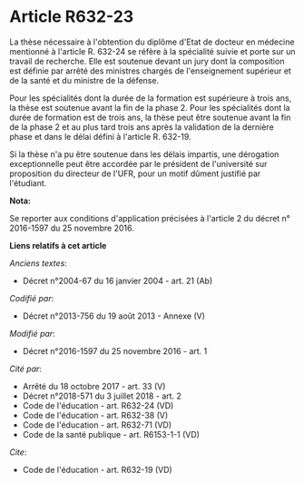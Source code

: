 # Article R632-23

La thèse nécessaire à l'obtention du diplôme d'Etat de docteur en médecine mentionné à l'article R. 632-24 se réfère à la
spécialité suivie et porte sur un travail de recherche. Elle est soutenue devant un jury dont la composition est définie par
arrêté des ministres chargés de l'enseignement supérieur et de la santé et du ministre de la défense. 

Pour les spécialités dont la durée de la formation est supérieure à trois ans, la thèse est soutenue avant la fin de la phase
2. Pour les spécialités dont la durée de formation est de trois ans, la thèse peut être soutenue avant la fin de la phase 2
et au plus tard trois ans après la validation de la dernière phase et dans le délai défini à l'article R. 632-19. 

Si la thèse n'a pu être soutenue dans les délais impartis, une dérogation exceptionnelle peut être accordée par le président
de l'université sur proposition du directeur de l'UFR, pour un motif dûment justifié par l'étudiant.

**Nota:**

Se reporter aux conditions d'application précisées à l'article 2 du décret n° 2016-1597 du 25 novembre 2016.

**Liens relatifs à cet article**

_Anciens textes_:

  - Décret n°2004-67 du 16 janvier 2004 - art. 21 (Ab)

_Codifié par_:

  - Décret n°2013-756 du 19 août 2013 -  Annexe (V)

_Modifié par_:

  - Décret n°2016-1597 du 25 novembre 2016 - art. 1

_Cité par_:

  - Arrêté du 18 octobre 2017 - art. 33 (V)
  - Décret n°2018-571 du 3 juillet 2018 - art. 2
  - Code de l'éducation - art. R632-24 (VD)
  - Code de l'éducation - art. R632-38 (V)
  - Code de l'éducation - art. R632-71 (VD)
  - Code de la santé publique - art. R6153-1-1 (VD)

_Cite_:

  - Code de l'éducation - art. R632-19 (VD)
